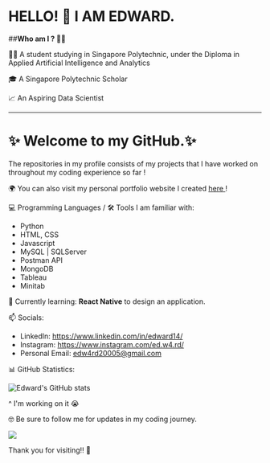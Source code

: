 # HELLO! 👋 I AM EDWARD.

##<b>Who am I ? 🤷‍♂️</b>

👨‍🎓 A student studying in Singapore Polytechnic, under the Diploma in Applied Artificial Intelligence and Analytics

🎓 A Singapore Polytechnic Scholar

📈 An Aspiring Data Scientist

--------

# ✨ Welcome to my GitHub.✨ 

The repositories in my profile consists of my projects that I have worked on throughout my coding experience so far !

🌍 You can also visit my personal portfolio website I created <a href="https://edwards-website.netlify.app" target="_blank"> here </a> !

💻 Programming Languages / 🛠️ Tools I am familiar with:
<ul>
  <li>Python</li>
  <li>HTML, CSS</li>
  <li>Javascript</li>
  <li>MySQL | SQLServer</li>
  <li>Postman API</li>
  <li>MongoDB</li>
  <li>Tableau</li>
  <li>Minitab</li>
</ul>

🌱 Currently learning: <b>React Native</b> to design an application.

 📫 Socials:
- LinkedIn: https://www.linkedin.com/in/edward14/
- Instagram: https://www.instagram.com/ed.w4.rd/
- Personal Email: edw4rd20005@gmail.com

📊 GitHub Statistics:

![Edward's GitHub stats](https://github-readme-stats.vercel.app/api?username=Edw4rd14&show_icons=true&theme=dark&rank_icon=github)

^ I'm working on it 😭

🤓 Be sure to follow me for updates in my coding journey. 

![](https://komarev.com/ghpvc/?username=Edw4rd14&color=blue)

Thank you for visiting‼️ 🤩
